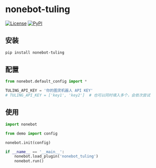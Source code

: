 # nonebot-tuling

[![License](https://img.shields.io/github/license/richardchien/nonebot-tuling.svg)](LICENSE)
[![PyPI](https://img.shields.io/pypi/v/nonebot-tuling.svg)](https://pypi.python.org/pypi/nonebot-tuling)

## 安装

```bash
pip install nonebot-tuling
```

## 配置

```python
from nonebot.default_config import *

TULING_API_KEY = '你的图灵机器人 API KEY'
# TULING_API_KEY = ['key1', 'key2']  # 也可以同时填入多个，会依次尝试
```

## 使用

```python
import nonebot

from demo import config

nonebot.init(config)

if __name__ == '__main__':
    nonebot.load_plugin('nonebot_tuling')
    nonebot.run()
```
